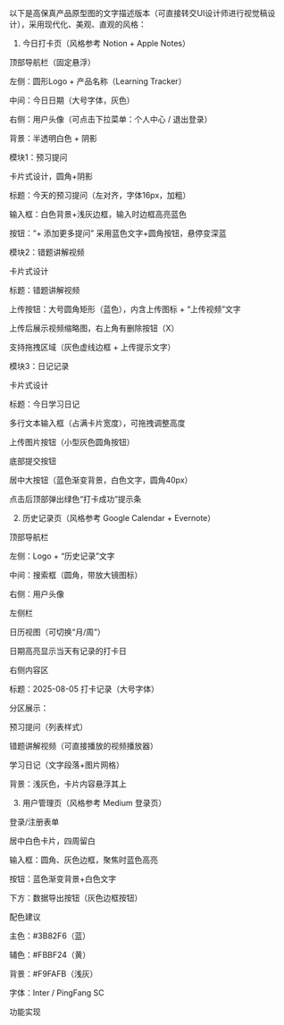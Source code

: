 以下是高保真产品原型图的文字描述版本（可直接转交UI设计师进行视觉稿设计），采用现代化、美观、直观的风格：

1. 今日打卡页（风格参考 Notion + Apple Notes）

顶部导航栏（固定悬浮）

左侧：圆形Logo + 产品名称（Learning Tracker）

中间：今日日期（大号字体，灰色）

右侧：用户头像（可点击下拉菜单：个人中心 / 退出登录）

背景：半透明白色 + 阴影

模块1：预习提问

卡片式设计，圆角+阴影

标题：今天的预习提问（左对齐，字体16px，加粗）

输入框：白色背景+浅灰边框，输入时边框高亮蓝色

按钮：“+ 添加更多提问” 采用蓝色文字+圆角按钮，悬停变深蓝

模块2：错题讲解视频

卡片式设计

标题：错题讲解视频

上传按钮：大号圆角矩形（蓝色），内含上传图标 + “上传视频”文字

上传后展示视频缩略图，右上角有删除按钮（X）

支持拖拽区域（灰色虚线边框 + 上传提示文字）

模块3：日记记录

卡片式设计

标题：今日学习日记

多行文本输入框（占满卡片宽度），可拖拽调整高度

上传图片按钮（小型灰色圆角按钮）

底部提交按钮

居中大按钮（蓝色渐变背景，白色文字，圆角40px）

点击后顶部弹出绿色“打卡成功”提示条

2. 历史记录页（风格参考 Google Calendar + Evernote）

顶部导航栏

左侧：Logo + “历史记录”文字

中间：搜索框（圆角，带放大镜图标）

右侧：用户头像

左侧栏

日历视图（可切换“月/周”）

日期高亮显示当天有记录的打卡日

右侧内容区

标题：2025-08-05 打卡记录（大号字体）

分区展示：

预习提问（列表样式）

错题讲解视频（可直接播放的视频播放器）

学习日记（文字段落+图片网格）

背景：浅灰色，卡片内容悬浮其上

3. 用户管理页（风格参考 Medium 登录页）

登录/注册表单

居中白色卡片，四周留白

输入框：圆角、灰色边框，聚焦时蓝色高亮

按钮：蓝色渐变背景+白色文字

下方：数据导出按钮（灰色边框按钮）

配色建议

主色：#3B82F6（蓝）

辅色：#FBBF24（黄）

背景：#F9FAFB（浅灰）

字体：Inter / PingFang SC


功能实现
